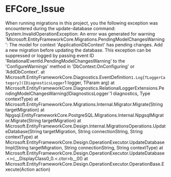 # EFCore_Issue

When running migrations in this project, you the following exception was encountered during the update-database command:
System.InvalidOperationException: An error was generated for warning 'Microsoft.EntityFrameworkCore.Migrations.PendingModelChangesWarning': The model for context 'ApplicationDbContext' has pending changes. Add a new migration before updating the database. This exception can be suppressed or logged by passing event ID 'RelationalEventId.PendingModelChangesWarning' to the 'ConfigureWarnings' method in 'DbContext.OnConfiguring' or 'AddDbContext'.
   at Microsoft.EntityFrameworkCore.Diagnostics.EventDefinition`1.Log[TLoggerCategory](IDiagnosticsLogger`1 logger, TParam arg)
   at Microsoft.EntityFrameworkCore.Diagnostics.RelationalLoggerExtensions.PendingModelChangesWarning(IDiagnosticsLogger`1 diagnostics, Type contextType)
   at Microsoft.EntityFrameworkCore.Migrations.Internal.Migrator.Migrate(String targetMigration)
   at Npgsql.EntityFrameworkCore.PostgreSQL.Migrations.Internal.NpgsqlMigrator.Migrate(String targetMigration)
   at Microsoft.EntityFrameworkCore.Design.Internal.MigrationsOperations.UpdateDatabase(String targetMigration, String connectionString, String contextType)
   at Microsoft.EntityFrameworkCore.Design.OperationExecutor.UpdateDatabaseImpl(String targetMigration, String connectionString, String contextType)
   at Microsoft.EntityFrameworkCore.Design.OperationExecutor.UpdateDatabase.<>c__DisplayClass0_0.<.ctor>b__0()
   at Microsoft.EntityFrameworkCore.Design.OperationExecutor.OperationBase.Execute(Action action)

